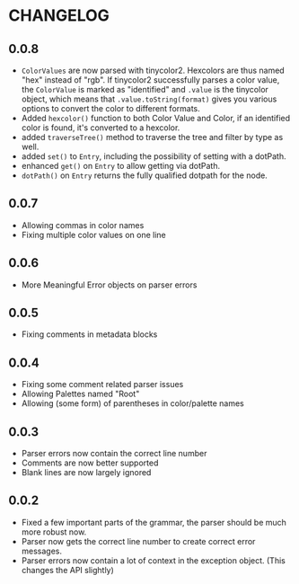 # CHANGELOG

## 0.0.8

- `ColorValues` are now parsed with tinycolor2. Hexcolors are thus named "hex" instead of "rgb". If tinycolor2 successfully parses a color value, the `ColorValue` is marked as "identified" and `.value` is the tinycolor object, which means that
`.value.toString(format)` gives you various options to convert the color to different formats.
- Added `hexcolor()` function to both Color Value and Color, if an identified color is found, it's converted to a hexcolor.
- added `traverseTree()` method to traverse the tree and filter by type as well.
- added `set()` to `Entry`, including the possibility of setting with a dotPath.
- enhanced `get()` on `Entry` to allow getting via dotPath.
- `dotPath()` on `Entry` returns the fully qualified dotpath for the node.

## 0.0.7

- Allowing commas in color names
- Fixing multiple color values on one line

## 0.0.6

- More Meaningful Error objects on parser errors

## 0.0.5

- Fixing comments in metadata blocks

## 0.0.4

- Fixing some comment related parser issues
- Allowing Palettes named "Root"
- Allowing (some form) of parentheses in color/palette names

## 0.0.3

- Parser errors now contain the correct line number
- Comments are now better supported
- Blank lines are now largely ignored

## 0.0.2

- Fixed a few important parts of the grammar, the parser should be much more robust now.
- Parser now gets the correct line number to create correct error messages.
- Parser errors now contain a lot of context in the exception object. (This changes the API slightly)
